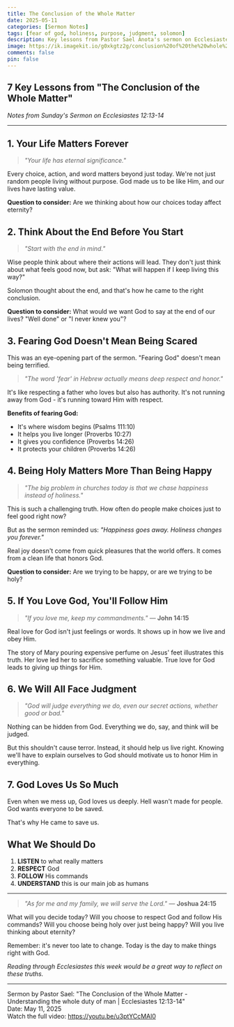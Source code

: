 ```yaml
---
title: The Conclusion of the Whole Matter
date: 2025-05-11
categories: [Sermon Notes]
tags: [fear of god, holiness, purpose, judgment, solomon]
description: Key lessons from Pastor Sael Anota's sermon on Ecclesiastes 12:13-14, focusing on the eternal significance of our lives, the importance of fearing God, and the call to holiness over happiness.
image: https://ik.imagekit.io/g0xkgtz2g/conclusion%20of%20the%20whole%20matter.jpg?updatedAt=1746971622184
comments: false
pin: false
---
```


## 7 Key Lessons from "The Conclusion of the Whole Matter"

_Notes from Sunday's Sermon on Ecclesiastes 12:13-14_

---

## 1. Your Life Matters Forever

> _"Your life has eternal significance."_

Every choice, action, and word matters beyond just today. We're not just random people living without purpose. God made us to be like Him, and our lives have lasting value.

**Question to consider:** Are we thinking about how our choices today affect eternity?

## 2. Think About the End Before You Start

> _"Start with the end in mind."_

Wise people think about where their actions will lead. They don't just think about what feels good now, but ask: "What will happen if I keep living this way?"

Solomon thought about the end, and that's how he came to the right conclusion.

**Question to consider:** What would we want God to say at the end of our lives? "Well done" or "I never knew you"?

## 3. Fearing God Doesn't Mean Being Scared

This was an eye-opening part of the sermon. "Fearing God" doesn't mean being terrified.

> _"The word 'fear' in Hebrew actually means deep respect and honor."_

It's like respecting a father who loves but also has authority. It's not running away from God - it's running toward Him with respect.

**Benefits of fearing God:**

- It's where wisdom begins (Psalms 111:10)
- It helps you live longer (Proverbs 10:27)
- It gives you confidence (Proverbs 14:26)
- It protects your children (Proverbs 14:26)

## 4. Being Holy Matters More Than Being Happy

> _"The big problem in churches today is that we chase happiness instead of holiness."_

This is such a challenging truth. How often do people make choices just to feel good right now?

But as the sermon reminded us: _"Happiness goes away. Holiness changes you forever."_

Real joy doesn't come from quick pleasures that the world offers. It comes from a clean life that honors God.

**Question to consider:** Are we trying to be happy, or are we trying to be holy?

## 5. If You Love God, You'll Follow Him

> _"If you love me, keep my commandments."_ — **John 14:15**

Real love for God isn't just feelings or words. It shows up in how we live and obey Him.

The story of Mary pouring expensive perfume on Jesus' feet illustrates this truth. Her love led her to sacrifice something valuable. True love for God leads to giving up things for Him.

## 6. We Will All Face Judgment

> _"God will judge everything we do, even our secret actions, whether good or bad."_

Nothing can be hidden from God. Everything we do, say, and think will be judged.

But this shouldn't cause terror. Instead, it should help us live right. Knowing we'll have to explain ourselves to God should motivate us to honor Him in everything.

## 7. God Loves Us So Much

Even when we mess up, God loves us deeply. Hell wasn't made for people. God wants everyone to be saved.

That's why He came to save us.

## What We Should Do

1. **LISTEN** to what really matters
2. **RESPECT** God
3. **FOLLOW** His commands
4. **UNDERSTAND** this is our main job as humans

---

> _"As for me and my family, we will serve the Lord."_ — **Joshua 24:15**

What will you decide today? Will you choose to respect God and follow His commands? Will you choose being holy over just being happy? Will you live thinking about eternity?

Remember: it's never too late to change. Today is the day to make things right with God.

_Reading through Ecclesiastes this week would be a great way to reflect on these truths._

---

Sermon by Pastor Sael: "The Conclusion of the Whole Matter - Understanding the whole duty of man | Ecclesiastes 12:13-14"<br>
Date: May 11, 2025<br>
Watch the full video: <a href="https://youtu.be/u3ptYCcMAl0" target="_blank">https://youtu.be/u3ptYCcMAl0</a>